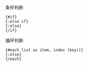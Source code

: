 条件判断

```
{#if}
{:else if}
{:else}
{/if}
```

循环判断

```
{#each list as item, index (key))}
{:else}
{/each}
```

